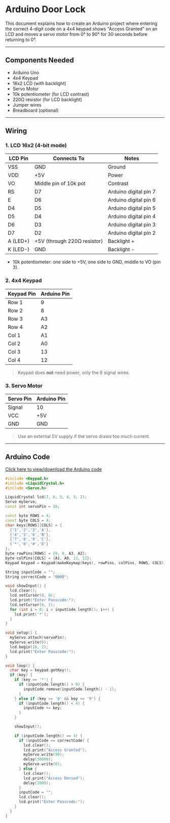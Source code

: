 # Arduino Door Lock

This document explains how to create an Arduino project where entering the correct 4-digit code on a 4x4 keypad shows "Access Granted" on an LCD and moves a servo motor from 0° to 90° for 30 seconds before returning to 0°.

---

## Components Needed

* Arduino Uno
* 4x4 Keypad
* 16x2 LCD (with backlight)
* Servo Motor
* 10k potentiometer (for LCD contrast)
* 220Ω resistor (for LCD backlight)
* Jumper wires
* Breadboard (optional)

---

## Wiring

### 1. LCD 16x2 (4-bit mode)

| LCD Pin  | Connects To                 | Notes                 |
| -------- | --------------------------- | --------------------- |
| VSS      | GND                         | Ground                |
| VDD      | +5V                         | Power                 |
| VO       | Middle pin of 10k pot       | Contrast              |
| RS       | D7                          | Arduino digital pin 7 |
| E        | D6                          | Arduino digital pin 6 |
| D4       | D5                          | Arduino digital pin 5 |
| D5       | D4                          | Arduino digital pin 4 |
| D6       | D3                          | Arduino digital pin 3 |
| D7       | D2                          | Arduino digital pin 2 |
| A (LED+) | +5V (through 220Ω resistor) | Backlight +           |
| K (LED-) | GND                         | Backlight -           |

* 10k potentiometer: one side to +5V, one side to GND, middle to VO (pin 3).

### 2. 4x4 Keypad

| Keypad Pin | Arduino Pin |
| ---------- | ----------- |
| Row 1      | 9           |
| Row 2      | 8           |
| Row 3      | A3          |
| Row 4      | A2          |
| Col 1      | A1          |
| Col 2      | A0          |
| Col 3      | 13          |
| Col 4      | 12          |

> Keypad does **not** need power, only the 8 signal wires.

### 3. Servo Motor

| Servo Pin | Arduino Pin |
| --------- | ----------- |
| Signal    | 10          |
| VCC       | +5V         |
| GND       | GND         |

> Use an external 5V supply if the servo draws too much current.

---

## Arduino Code

[Click here to view/download the Arduino code](https://app.arduino.cc/sketches/550ad883-b55b-423a-abdd-e845e2fa84bd?view-mode=preview)

```cpp
#include <Keypad.h>
#include <LiquidCrystal.h>
#include <Servo.h>

LiquidCrystal lcd(7, 6, 5, 4, 3, 2);
Servo myServo;
const int servoPin = 10;

const byte ROWS = 4;
const byte COLS = 4;
char keys[ROWS][COLS] = {
  {'1','2','3','A'},
  {'4','5','6','B'},
  {'7','8','9','C'},
  {'*','0','#','D'}
};
byte rowPins[ROWS] = {9, 8, A3, A2};
byte colPins[COLS] = {A1, A0, 13, 12};
Keypad keypad = Keypad(makeKeymap(keys), rowPins, colPins, ROWS, COLS);

String inputCode = "";
String correctCode = "0000";

void showInput() {
  lcd.clear();
  lcd.setCursor(0, 0);
  lcd.print("Enter Passcode:");
  lcd.setCursor(0, 1);
  for (int i = 0; i < inputCode.length(); i++) {
    lcd.print('*');
  }
}

void setup() {
  myServo.attach(servoPin);
  myServo.write(0);
  lcd.begin(16, 2);
  lcd.print("Enter Passcode:");
}

void loop() {
  char key = keypad.getKey();
  if (key) {
    if (key == '*') {
      if (inputCode.length() > 0) {
        inputCode.remove(inputCode.length() - 1);
      }
    } else if (key >= '0' && key <= '9') {
      if (inputCode.length() < 4) {
        inputCode += key;
      }
    }

    showInput();

    if (inputCode.length() == 4) {
      if (inputCode == correctCode) {
        lcd.clear();
        lcd.print("Access Granted");
        myServo.write(90);
        delay(30000);
        myServo.write(0);
      } else {
        lcd.clear();
        lcd.print("Access Denied");
        delay(2000);
      }
      inputCode = "";
      lcd.clear();
      lcd.print("Enter Passcode:");
    }
  }
}
```
